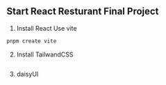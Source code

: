 ## Start React Resturant Final Project 

1. Install React Use vite

```bash
pnpm create vite
```

2. Install TailwandCSS
   
 ```─ pnpm add -D tailwindcss postcss autoprefixer,pnpx tailwindcss init -p  
 ```

3. daisyUI  
   
   ```pnpm add -D daisyui@latest
   ```